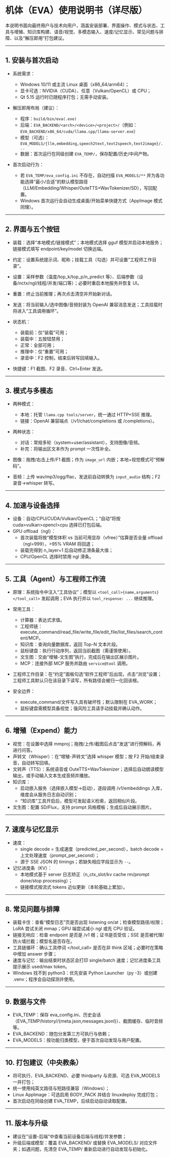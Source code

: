 # 机体（EVA）使用说明书（详尽版）

本说明书面向最终用户与技术向用户，涵盖安装部署、界面操作、模式与状态、工具与增殖、知识库构建、语音/视觉、多模态输入、速度/记忆显示、常见问题与排障、以及“解压即用”打包建议。

----------------------------------------
## 1. 安装与首次启动

- 系统需求：
  - Windows 10/11 或主流 Linux 桌面（x86_64/arm64）；
  - 显卡可选：NVIDIA（CUDA）、任意（Vulkan/OpenCL）或 CPU；
  - Qt 5.15 运行时已随程序打包；无需手动安装。

- 解压即用布局（建议）：
  - 程序：`build/bin/eva(.exe)`
  - 后端：`EVA_BACKEND/<arch>/<device>/<project>/`（例如：`EVA_BACKEND/x86_64/cuda/llama.cpp/llama-server.exe`）
  - 模型（可选）：`EVA_MODELS/{llm,embedding,speech2text,text2speech,text2image}/...`
  - 数据：首次运行在同级创建 `EVA_TEMP/`，保存配置/历史/中间产物。

- 首次启动行为：
  - 若 `EVA_TEMP/eva_config.ini` 不存在，自动扫描 `EVA_MODELS/**` 并为各功能选择“最小/合适”的默认模型路径（LLM/Embedding/Whisper/OuteTTS+WavTokenizer/SD），写回配置。
  - Windows 首次运行会自动生成桌面/开始菜单快捷方式（AppImage 模式同理）。

----------------------------------------
## 2. 界面与五个按钮

- 装载：选择“本地模式/链接模式”；本地模式选择 gguf 模型并启动本地服务；链接模式填写 endpoint/key/model 切换远端。
- 约定：设置系统提示词、昵称；挂载工具（勾选）并可设置“工程师工作目录”。
- 设置：采样参数（温度/top_k/top_p/n_predict 等）、后端参数（设备/nctx/ngl/线程/并发/端口等）；必要时重启本地服务并恢复 UI。
- 重置：终止当前推理；再次点击清空并开始新对话。
- 发送：将当前输入/选中图像/音频封装为 OpenAI 兼容消息发送；工具挂载时将进入“工具调用循环”。

- 状态机：
  - 装载前：仅“装载”可用；
  - 装载中：五按钮禁用；
  - 正常：全部可用；
  - 推理中：仅“重置”可用；
  - 录音中：F2 控制，结束后转写回填输入。

- 快捷键：F1 截图、F2 录音、Ctrl+Enter 发送。

----------------------------------------
## 3. 模式与多模态

- 两种模式：
  - 本地：托管 `llama.cpp tools/server`，统一通过 HTTP+SSE 推理。
  - 链接：OpenAI 兼容端点（/v1/chat/completions 或 /completions）。

- 两种状态：
  - 对话：常规多轮（system+user/assistant），支持图像/音频。
  - 补完：将输出区文本作为 prompt 一次性补全。

- 图像：拖拽/右击上传/F1 截图；作为 `image_url` 内嵌；本地+视觉模式可“预解码”。
- 音频：上传 wav/mp3/ogg/flac，发送前自动转换为 `input_audio` 结构；F2 录音→whisper 转写。

----------------------------------------
## 4. 加速与设备选择

- 设备：自动/CPU/CUDA/Vulkan/OpenCL；“自动”将按 cuda>vulkan>opencl>cpu 选择已打包后端。
- GPU offload（ngl）：
  - 首次装载将按“模型体积 vs 当前可用显存（vfree）”估算是否全量 offload（ngl=999），>95% VRAM 将回退；
  - 装载完得到 n_layer+1 后自动修正滑条最大值；
  - CPU/OpenCL 选择时禁用 ngl 滑条。

----------------------------------------
## 5. 工具（Agent）与工程师工作流

- 原理：系统指令中注入“工具协议”；模型以 `<tool_call>{name,arguments}</tool_call>` 发起调用；EVA 执行并以 `tool_response: ...` 继续推理。

- 常用工具：
  - 计算器：表达式求值。
  - 工程师链：execute_command/read_file/write_file/edit_file/list_files/search_content/MCP。
  - 知识库：查询向量数据库，返回 Top-N 文本片段。
  - 鼠标键盘：执行行动序列，返回当前截图（需谨慎使用）。
  - 文生图：交由“增殖-文生图”执行，完成后在输出区展示图片。
  - MCP：连接外部 MCP 服务并路由 `service@tool` 调用。

- 工程师工作目录：在“约定”面板勾选“软件工程师”后出现，点击“浏览”设置；工程师工具默认只在该目录下读写，所有路径会被归一化回该根。

- 安全边界：
  - execute_command/文件写入具有破坏性；默认限制在 EVA_WORK；
  - 鼠标键盘需模型具备视觉；强风险工具请手动挂载并确认动作。

----------------------------------------
## 6. 增殖（Expend）能力

- 视觉：在设置中选择 mmproj；拖拽/上传/截图后点击“发送”进行预解码，再进行问答。
- 声转文（Whisper）：在“增殖-声转文”选择 whisper 模型；按 F2 开始/结束录音，自动转写回填。
- 文转声（TTS）：系统语音或 OuteTTS+WavTokenizer；选择后自动朗读模型输出，或手动输入文本生成音频并播放。
- 知识库：
  - 启动嵌入服务（选择嵌入模型→启动），逐段调用 /v1/embeddings 入库，维度会从服务日志自动识别；
  - “知识库”工具开启后，模型可发起语义检索，返回相似片段。
- 文生图：配置 SD/Flux，支持 prompt 风格模板；生成后自动展示图片。

----------------------------------------
## 7. 速度与记忆显示

- 速度：
  - single decode = 生成速度（predicted_per_second），batch decode = 上文处理速度（prompt_per_second）；
  - 源于 SSE JSON 的 timings；若缺失相应字段显示为 `--`。
- 记忆进度条（KV）：
  - 本地模式基于 server 日志矫正（n_ctx_slot/kv cache rm/prompt done/stop processing）；
  - 链接模式按流式 tokens 近似更新（本轮基础上累加）。

----------------------------------------
## 8. 常见问题与排障

- 装载卡住：查看“模型日志”页是否出现 listening on/at；检查模型路径/权限；LoRA 尝试关闭 mmap；GPU 端尝试减小 ngl 或先 CPU 验证。
- 链接无响应：检查 endpoint 是否是 /v1 根；证书是否受信；SSE 是否被代理/防火墙拦截；模型名是否存在。
- 工具链循环：确认工具停词 </tool_call> 是否在非 think 区域；必要时在策略中增加 answer 步骤；
- 速度与记忆：输出结束时状态区会打印 single/batch 速度；记忆进度条工具提示展示 used/max token。
- Windows 找不到 python3：优先安装 Python Launcher（py -3）或创建 .venv；程序会自动探测并使用。

----------------------------------------
## 9. 数据与文件

- EVA_TEMP：保存 eva_config.ini、历史会话（EVA_TEMP/history/<id>/{meta.json,messages.jsonl}）、截图缓存、临时音频等。
- EVA_BACKEND：随包分发第三方可执行与依赖；
- EVA_MODELS：按功能归类模型，便于首次自动发现与用户配置。

----------------------------------------
## 10. 打包建议（中央教条）

- 将可执行、EVA_BACKEND、必要 thirdparty 与资源、可选 EVA_MODELS 一并打包；
- 统一使用纯英文路径与短路径兼容（Windows）；
- Linux AppImage：可选启用 BODY_PACK 并结合 linuxdeploy 完成打包；
- 首次启动在同级创建 EVA_TEMP，后续启动自动读取配置。

----------------------------------------
## 11. 版本与升级

- 建议在“设置-后端”中查看当前设备后端与线程/并发参数；
- 升级后端或模型：覆盖 EVA_BACKEND/ 或替换 EVA_MODELS/ 对应文件夹；如遇问题，先清空 EVA_TEMP/ 重新启动进行自动发现与初始化。

